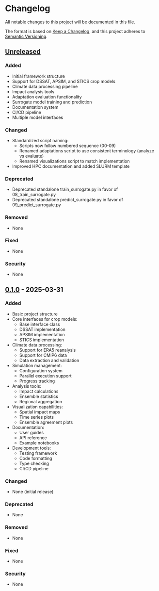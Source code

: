 # Changelog
All notable changes to this project will be documented in this file.

The format is based on [Keep a Changelog](https://keepachangelog.com/en/1.0.0/),
and this project adheres to [Semantic Versioning](https://semver.org/spec/v2.0.0.html).

## [Unreleased]

### Added
- Initial framework structure
- Support for DSSAT, APSIM, and STICS crop models
- Climate data processing pipeline
- Impact analysis tools
- Adaptation evaluation functionality
- Surrogate model training and prediction
- Documentation system
- CI/CD pipeline
- Multiple model interfaces

### Changed
- Standardized script naming:
  - Scripts now follow numbered sequence (00-09)
  - Renamed adaptations script to use consistent terminology (analyze vs evaluate)
  - Renamed visualizations script to match implementation
- Improved HPC documentation and added SLURM template

### Deprecated
- Deprecated standalone train_surrogate.py in favor of 08_train_surrogate.py
- Deprecated standalone predict_surrogate.py in favor of 09_predict_surrogate.py

### Removed
- None

### Fixed
- None

### Security
- None

## [0.1.0] - 2025-03-31

### Added
- Basic project structure
- Core interfaces for crop models:
  - Base interface class
  - DSSAT implementation
  - APSIM implementation
  - STICS implementation
- Climate data processing:
  - Support for ERA5 reanalysis
  - Support for CMIP6 data
  - Data extraction and validation
- Simulation management:
  - Configuration system
  - Parallel execution support
  - Progress tracking
- Analysis tools:
  - Impact calculations
  - Ensemble statistics
  - Regional aggregation
- Visualization capabilities:
  - Spatial impact maps
  - Time series plots
  - Ensemble agreement plots
- Documentation:
  - User guides
  - API reference
  - Example notebooks
- Development tools:
  - Testing framework
  - Code formatting
  - Type checking
  - CI/CD pipeline

### Changed
- None (initial release)

### Deprecated
- None

### Removed
- None

### Fixed
- None

### Security
- None

[Unreleased]: https://github.com/username/pyciat/compare/v0.1.0...HEAD
[0.1.0]: https://github.com/username/pyciat/releases/tag/v0.1.0
